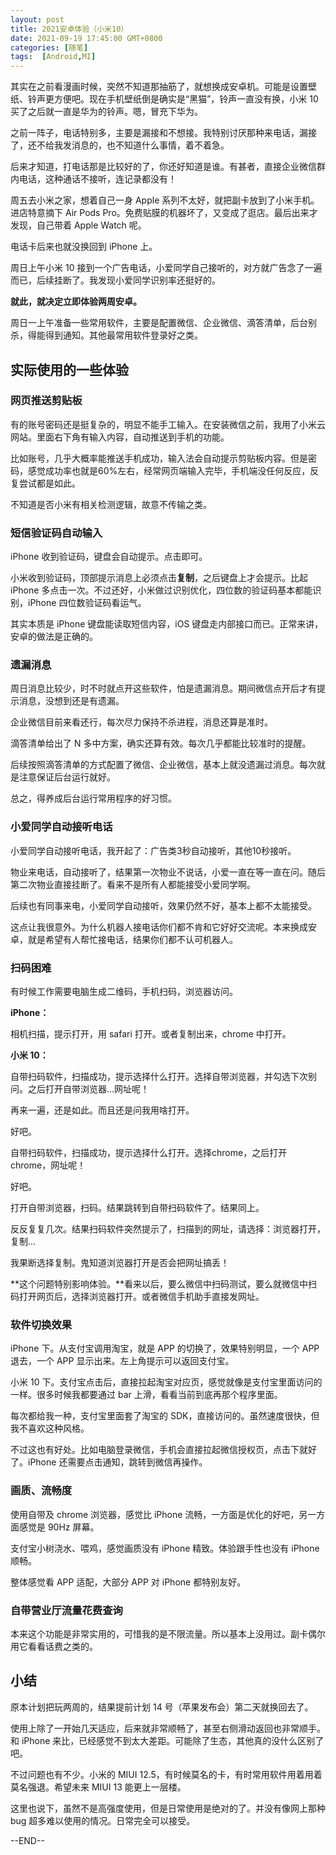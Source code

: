 ```yaml
---
layout: post
title: 2021安卓体验（小米10）
date: 2021-09-19 17:45:00 GMT+0800
categories: [随笔]
tags:  [Android,MI]
---
```


其实在之前看漫画时候，突然不知道那抽筋了，就想换成安卓机。可能是设置壁纸、铃声更方便吧。现在手机壁纸倒是确实是“黑猫”，铃声一直没有换，小米 10 买了之后就一直是华为的铃声。嗯，冒充下华为。

<!-- more -->

之前一阵子，电话特别多，主要是漏接和不想接。我特别讨厌那种来电话，漏接了，还不给我发消息的，也不知道什么事情，着不着急。

后来才知道，打电话那是比较好的了，你还好知道是谁。有甚者，直接企业微信群内电话，这种通话不接听，连记录都没有！

周五去小米之家，想着自己一身 Apple 系列不太好，就把副卡放到了小米手机。进店特意摘下 Air Pods Pro。免费贴膜的机器坏了，又变成了逛店。最后出来才发现，自己带着 Apple Watch 呢。

电话卡后来也就没换回到 iPhone 上。

周日上午小米 10 接到一个广告电话，小爱同学自己接听的，对方就广告念了一遍而已，后续挂断了。我发现小爱同学识别率还挺好的。

**就此，就决定立即体验两周安卓。**

周日一上午准备一些常用软件，主要是配置微信、企业微信、滴答清单，后台别杀，得能得到通知。其他最常用软件登录好之类。

## 实际使用的一些体验

### 网页推送剪贴板

有的账号密码还是挺复杂的，明显不能手工输入。在安装微信之前，我用了小米云网站。里面右下角有输入内容，自动推送到手机的功能。

比如账号，几乎大概率能推送手机成功，输入法会自动提示剪贴板内容。但是密码，感觉成功率也就是60%左右，经常网页端输入完毕，手机端没任何反应，反复尝试都是如此。

不知道是否小米有相关检测逻辑，故意不传输之类。

### 短信验证码自动输入

iPhone 收到验证码，键盘会自动提示。点击即可。

小米收到验证码，顶部提示消息上必须点击**复制**，之后键盘上才会提示。比起 iPhone 多点击一次。不过还好，小米做过识别优化，四位数的验证码基本都能识别，iPhone 四位数验证码看运气。

其实本质是 iPhone 键盘能读取短信内容，iOS 键盘走内部接口而已。正常来讲，安卓的做法是正确的。

### 遗漏消息

周日消息比较少，时不时就点开这些软件，怕是遗漏消息。期间微信点开后才有提示消息，没想到还是有遗漏。

企业微信目前来看还行，每次尽力保持不杀进程，消息还算是准时。

滴答清单给出了 N 多中方案，确实还算有效。每次几乎都能比较准时的提醒。

后续按照滴答清单的方式配置了微信、企业微信，基本上就没遗漏过消息。每次就是注意保证后台运行就好。

总之，得养成后台运行常用程序的好习惯。

### 小爱同学自动接听电话

小爱同学自动接听电话，我开起了：广告类3秒自动接听，其他10秒接听。

物业来电话，自动接听了，结果第一次物业不说话，小爱一直在等一直在问。随后第二次物业直接挂断了。看来不是所有人都能接受小爱同学啊。

后续也有同事来电，小爱同学自动接听，效果仍然不好，基本上都不太能接受。

这点让我很意外。为什么机器人接电话你们都不肯和它好好交流呢。本来换成安卓，就是希望有人帮忙接电话，结果你们都不认可机器人。

### 扫码困难

有时候工作需要电脑生成二维码，手机扫码，浏览器访问。

**iPhone：**

相机扫描，提示打开，用 safari 打开。或者复制出来，chrome 中打开。

**小米 10：**

自带扫码软件，扫描成功，提示选择什么打开。选择自带浏览器，并勾选下次别问。之后打开自带浏览器...网址呢！

再来一遍，还是如此。而且还是问我用啥打开。

好吧。

自带扫码软件，扫描成功，提示选择什么打开。选择chrome，之后打开chrome，网址呢！

好吧。

打开自带浏览器，扫码。结果跳转到自带扫码软件了。结果同上。

反反复复几次。结果扫码软件突然提示了，扫描到的网址，请选择：浏览器打开，复制...

我果断选择复制。鬼知道浏览器打开是否会把网址搞丢！

**这个问题特别影响体验。**看来以后，要么微信中扫码测试，要么就微信中扫码打开网页后，选择浏览器打开。或者微信手机助手直接发网址。

### 软件切换效果

iPhone 下。从支付宝调用淘宝，就是 APP 的切换了，效果特别明显，一个 APP 退去，一个 APP 显示出来。左上角提示可以返回支付宝。

小米 10 下。支付宝点击后，直接拉起淘宝对应页，感觉就像是支付宝里面访问的一样。很多时候我都要通过 bar 上滑，看看当前到底再那个程序里面。

每次都给我一种，支付宝里面套了淘宝的 SDK，直接访问的。虽然速度很快，但我不喜欢这种风格。

不过这也有好处。比如电脑登录微信，手机会直接拉起微信授权页，点击下就好了。iPhone 还需要点击通知，跳转到微信再操作。

### 画质、流畅度

使用自带及 chrome 浏览器，感觉比 iPhone 流畅，一方面是优化的好吧，另一方面感觉是 90Hz 屏幕。

支付宝小树浇水、喂鸡，感觉画质没有 iPhone 精致。体验跟手性也没有 iPhone 顺畅。

整体感觉看 APP 适配，大部分 APP 对 iPhone 都特别友好。

### 自带营业厅流量花费查询

本来这个功能是非常实用的，可惜我的是不限流量。所以基本上没用过。副卡偶尔用它看看话费之类的。

## 小结

原本计划把玩两周的，结果提前计划 14 号（苹果发布会）第二天就换回去了。

使用上除了一开始几天适应，后来就非常顺畅了，甚至右侧滑动返回也非常顺手。和 iPhone 来比，已经感觉不到太大差距。可能除了生态，其他真的没什么区别了吧。

不过问题也有不少。小米的 MIUI 12.5，有时候莫名的卡，有时常用软件用着用着莫名强退。希望未来 MIUI 13 能更上一层楼。

这里也说下，虽然不是高强度使用，但是日常使用是绝对的了。并没有像网上那种 bug 超多难以使用的情况。日常完全可以接受。

--END--
